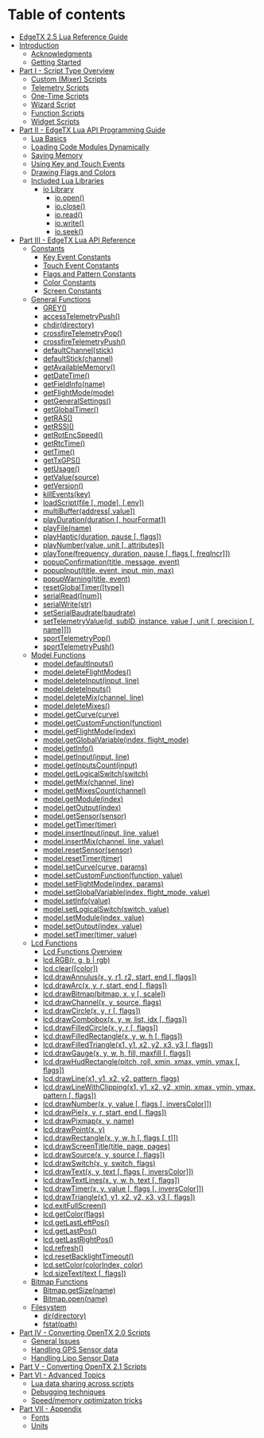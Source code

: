 # Table of contents

* [EdgeTX 2.5 Lua Reference Guide](README.md)
* [Introduction](introduction/README.md)
  * [Acknowledgments](introduction/acknowledgments.md)
  * [Getting Started](introduction/getting_started.md)
* [Part I - Script Type Overview](part_i_-_script_type_overview/README.md)
  * [Custom \(Mixer\) Scripts](part_i_-_script_type_overview/mix.md)
  * [Telemetry Scripts](part_i_-_script_type_overview/telemetry.md)
  * [One-Time Scripts](part_i_-_script_type_overview/one-time_scripts.md)
  * [Wizard Script](part_i_-_script_type_overview/wizard.md)
  * [Function Scripts](part_i_-_script_type_overview/function_scripts.md)
  * [Widget Scripts](part_i_-_script_type_overview/widget_scripts.md)
* [Part II - EdgeTX Lua API Programming Guide](part_ii_-_opentx_lua_api_programming_guide/README.md)
  * [Lua Basics](part_ii_-_opentx_lua_api_programming_guide/lua-basics.md)
  * [Loading Code Modules Dynamically](part_ii_-_opentx_lua_api_programming_guide/loading-code-modules-dynamically.md)
  * [Saving Memory](part_ii_-_opentx_lua_api_programming_guide/saving-memory.md)
  * [Using Key and Touch Events](part_ii_-_opentx_lua_api_programming_guide/using-key-and-touch-events.md)
  * [Drawing Flags and Colors](part_ii_-_opentx_lua_api_programming_guide/drawing-flags-and-colors.md)
  * [Included Lua Libraries](part_ii_-_opentx_lua_api_programming_guide/included_lua_libraries/README.md)
    * [io Library](part_ii_-_opentx_lua_api_programming_guide/included_lua_libraries/io-library/README.md)
      * [io.open\(\)](part_ii_-_opentx_lua_api_programming_guide/included_lua_libraries/io-library/io.open.md)
      * [io.close\(\)](part_ii_-_opentx_lua_api_programming_guide/included_lua_libraries/io-library/io.close.md)
      * [io.read\(\)](part_ii_-_opentx_lua_api_programming_guide/included_lua_libraries/io-library/io.read.md)
      * [io.write\(\)](part_ii_-_opentx_lua_api_programming_guide/included_lua_libraries/io-library/io.write.md)
      * [io.seek\(\)](part_ii_-_opentx_lua_api_programming_guide/included_lua_libraries/io-library/io.seek.md)
* [Part III - EdgeTX Lua API Reference](part_iii_-_opentx_lua_api_reference/README.md)
  * [Constants](part_iii_-_opentx_lua_api_reference/constants/README.md)
    * [Key Event Constants](part_iii_-_opentx_lua_api_reference/constants/key_events.md)
    * [Touch Event Constants](part_iii_-_opentx_lua_api_reference/constants/touch-event-constants.md)
    * [Flags and Pattern Constants](part_iii_-_opentx_lua_api_reference/constants/flags-and-pattern-constants.md)
    * [Color Constants](part_iii_-_opentx_lua_api_reference/constants/color-constants.md)
    * [Screen Constants](part_iii_-_opentx_lua_api_reference/constants/screen-constants.md)
  * [General Functions](part_iii_-_opentx_lua_api_reference/general-functions-less-than-greater-than-luadoc-begin-general/README.md)
    * [GREY\(\)](part_iii_-_opentx_lua_api_reference/general-functions-less-than-greater-than-luadoc-begin-general/grey.md)
    * [accessTelemetryPush\(\)](part_iii_-_opentx_lua_api_reference/general-functions-less-than-greater-than-luadoc-begin-general/accesstelemetrypush.md)
    * [chdir\(directory\)](part_iii_-_opentx_lua_api_reference/general-functions-less-than-greater-than-luadoc-begin-general/chdir.md)
    * [crossfireTelemetryPop\(\)](part_iii_-_opentx_lua_api_reference/general-functions-less-than-greater-than-luadoc-begin-general/crossfiretelemetrypop.md)
    * [crossfireTelemetryPush\(\)](part_iii_-_opentx_lua_api_reference/general-functions-less-than-greater-than-luadoc-begin-general/crossfiretelemetrypush.md)
    * [defaultChannel\(stick\)](part_iii_-_opentx_lua_api_reference/general-functions-less-than-greater-than-luadoc-begin-general/defaultchannel.md)
    * [defaultStick\(channel\)](part_iii_-_opentx_lua_api_reference/general-functions-less-than-greater-than-luadoc-begin-general/defaultstick.md)
    * [getAvailableMemory\(\)](part_iii_-_opentx_lua_api_reference/general-functions-less-than-greater-than-luadoc-begin-general/getavailablememory.md)
    * [getDateTime\(\)](part_iii_-_opentx_lua_api_reference/general-functions-less-than-greater-than-luadoc-begin-general/getdatetime.md)
    * [getFieldInfo\(name\)](part_iii_-_opentx_lua_api_reference/general-functions-less-than-greater-than-luadoc-begin-general/getfieldinfo.md)
    * [getFlightMode\(mode\)](part_iii_-_opentx_lua_api_reference/general-functions-less-than-greater-than-luadoc-begin-general/getflightmode.md)
    * [getGeneralSettings\(\)](part_iii_-_opentx_lua_api_reference/general-functions-less-than-greater-than-luadoc-begin-general/getgeneralsettings.md)
    * [getGlobalTimer\(\)](part_iii_-_opentx_lua_api_reference/general-functions-less-than-greater-than-luadoc-begin-general/getglobaltimer.md)
    * [getRAS\(\)](part_iii_-_opentx_lua_api_reference/general-functions-less-than-greater-than-luadoc-begin-general/getras.md)
    * [getRSSI\(\)](part_iii_-_opentx_lua_api_reference/general-functions-less-than-greater-than-luadoc-begin-general/getrssi.md)
    * [getRotEncSpeed\(\)](part_iii_-_opentx_lua_api_reference/general-functions-less-than-greater-than-luadoc-begin-general/getrotencspeed.md)
    * [getRtcTime\(\)](part_iii_-_opentx_lua_api_reference/general-functions-less-than-greater-than-luadoc-begin-general/getrtctime.md)
    * [getTime\(\)](part_iii_-_opentx_lua_api_reference/general-functions-less-than-greater-than-luadoc-begin-general/gettime.md)
    * [getTxGPS\(\)](part_iii_-_opentx_lua_api_reference/general-functions-less-than-greater-than-luadoc-begin-general/gettxgps.md)
    * [getUsage\(\)](part_iii_-_opentx_lua_api_reference/general-functions-less-than-greater-than-luadoc-begin-general/getusage.md)
    * [getValue\(source\)](part_iii_-_opentx_lua_api_reference/general-functions-less-than-greater-than-luadoc-begin-general/getvalue.md)
    * [getVersion\(\)](part_iii_-_opentx_lua_api_reference/general-functions-less-than-greater-than-luadoc-begin-general/getversion.md)
    * [killEvents\(key\)](part_iii_-_opentx_lua_api_reference/general-functions-less-than-greater-than-luadoc-begin-general/killevents.md)
    * [loadScript\(file \[, mode\], \[,env\]\)](part_iii_-_opentx_lua_api_reference/general-functions-less-than-greater-than-luadoc-begin-general/loadscript.md)
    * [multiBuffer\(address\[,value\]\)](part_iii_-_opentx_lua_api_reference/general-functions-less-than-greater-than-luadoc-begin-general/multibuffer.md)
    * [playDuration\(duration \[, hourFormat\]\)](part_iii_-_opentx_lua_api_reference/general-functions-less-than-greater-than-luadoc-begin-general/playduration.md)
    * [playFile\(name\)](part_iii_-_opentx_lua_api_reference/general-functions-less-than-greater-than-luadoc-begin-general/playfile.md)
    * [playHaptic\(duration, pause \[, flags\]\)](part_iii_-_opentx_lua_api_reference/general-functions-less-than-greater-than-luadoc-begin-general/playhaptic.md)
    * [playNumber\(value, unit \[, attributes\]\)](part_iii_-_opentx_lua_api_reference/general-functions-less-than-greater-than-luadoc-begin-general/playnumber.md)
    * [playTone\(frequency, duration, pause \[, flags \[, freqIncr\]\]\)](part_iii_-_opentx_lua_api_reference/general-functions-less-than-greater-than-luadoc-begin-general/playtone.md)
    * [popupConfirmation\(title, message, event\)](part_iii_-_opentx_lua_api_reference/general-functions-less-than-greater-than-luadoc-begin-general/popupconfirmation.md)
    * [popupInput\(title, event, input, min, max\)](part_iii_-_opentx_lua_api_reference/general-functions-less-than-greater-than-luadoc-begin-general/popupinput.md)
    * [popupWarning\(title, event\)](part_iii_-_opentx_lua_api_reference/general-functions-less-than-greater-than-luadoc-begin-general/popupwarning.md)
    * [resetGlobalTimer\(\[type\]\)](part_iii_-_opentx_lua_api_reference/general-functions-less-than-greater-than-luadoc-begin-general/resetglobaltimer.md)
    * [serialRead\(\[num\]\)](part_iii_-_opentx_lua_api_reference/general-functions-less-than-greater-than-luadoc-begin-general/serialread.md)
    * [serialWrite\(str\)](part_iii_-_opentx_lua_api_reference/general-functions-less-than-greater-than-luadoc-begin-general/serialwrite.md)
    * [setSerialBaudrate\(baudrate\)](part_iii_-_opentx_lua_api_reference/general-functions-less-than-greater-than-luadoc-begin-general/setserialbaudrate.md)
    * [setTelemetryValue\(id, subID, instance, value \[, unit \[, precision \[, name\]\]\]\)](part_iii_-_opentx_lua_api_reference/general-functions-less-than-greater-than-luadoc-begin-general/settelemetryvalue.md)
    * [sportTelemetryPop\(\)](part_iii_-_opentx_lua_api_reference/general-functions-less-than-greater-than-luadoc-begin-general/sporttelemetrypop.md)
    * [sportTelemetryPush\(\)](part_iii_-_opentx_lua_api_reference/general-functions-less-than-greater-than-luadoc-begin-general/sporttelemetrypush.md)
  * [Model Functions](part_iii_-_opentx_lua_api_reference/model-functions-less-than-greater-than-luadoc-begin-model/README.md)
    * [model.defaultInputs\(\)](part_iii_-_opentx_lua_api_reference/model-functions-less-than-greater-than-luadoc-begin-model/defaultinputs.md)
    * [model.deleteFlightModes\(\)](part_iii_-_opentx_lua_api_reference/model-functions-less-than-greater-than-luadoc-begin-model/deleteflightmodes.md)
    * [model.deleteInput\(input, line\)](part_iii_-_opentx_lua_api_reference/model-functions-less-than-greater-than-luadoc-begin-model/deleteinput.md)
    * [model.deleteInputs\(\)](part_iii_-_opentx_lua_api_reference/model-functions-less-than-greater-than-luadoc-begin-model/deleteinputs.md)
    * [model.deleteMix\(channel, line\)](part_iii_-_opentx_lua_api_reference/model-functions-less-than-greater-than-luadoc-begin-model/deletemix.md)
    * [model.deleteMixes\(\)](part_iii_-_opentx_lua_api_reference/model-functions-less-than-greater-than-luadoc-begin-model/deletemixes.md)
    * [model.getCurve\(curve\)](part_iii_-_opentx_lua_api_reference/model-functions-less-than-greater-than-luadoc-begin-model/getcurve.md)
    * [model.getCustomFunction\(function\)](part_iii_-_opentx_lua_api_reference/model-functions-less-than-greater-than-luadoc-begin-model/getcustomfunction.md)
    * [model.getFlightMode\(index\)](part_iii_-_opentx_lua_api_reference/model-functions-less-than-greater-than-luadoc-begin-model/getflightmode.md)
    * [model.getGlobalVariable\(index, flight\_mode\)](part_iii_-_opentx_lua_api_reference/model-functions-less-than-greater-than-luadoc-begin-model/getglobalvariable.md)
    * [model.getInfo\(\)](part_iii_-_opentx_lua_api_reference/model-functions-less-than-greater-than-luadoc-begin-model/getinfo.md)
    * [model.getInput\(input, line\)](part_iii_-_opentx_lua_api_reference/model-functions-less-than-greater-than-luadoc-begin-model/getinput.md)
    * [model.getInputsCount\(input\)](part_iii_-_opentx_lua_api_reference/model-functions-less-than-greater-than-luadoc-begin-model/getinputscount.md)
    * [model.getLogicalSwitch\(switch\)](part_iii_-_opentx_lua_api_reference/model-functions-less-than-greater-than-luadoc-begin-model/getlogicalswitch.md)
    * [model.getMix\(channel, line\)](part_iii_-_opentx_lua_api_reference/model-functions-less-than-greater-than-luadoc-begin-model/getmix.md)
    * [model.getMixesCount\(channel\)](part_iii_-_opentx_lua_api_reference/model-functions-less-than-greater-than-luadoc-begin-model/getmixescount.md)
    * [model.getModule\(index\)](part_iii_-_opentx_lua_api_reference/model-functions-less-than-greater-than-luadoc-begin-model/getmodule.md)
    * [model.getOutput\(index\)](part_iii_-_opentx_lua_api_reference/model-functions-less-than-greater-than-luadoc-begin-model/getoutput.md)
    * [model.getSensor\(sensor\)](part_iii_-_opentx_lua_api_reference/model-functions-less-than-greater-than-luadoc-begin-model/getsensor.md)
    * [model.getTimer\(timer\)](part_iii_-_opentx_lua_api_reference/model-functions-less-than-greater-than-luadoc-begin-model/gettimer.md)
    * [model.insertInput\(input, line, value\)](part_iii_-_opentx_lua_api_reference/model-functions-less-than-greater-than-luadoc-begin-model/insertinput.md)
    * [model.insertMix\(channel, line, value\)](part_iii_-_opentx_lua_api_reference/model-functions-less-than-greater-than-luadoc-begin-model/insertmix.md)
    * [model.resetSensor\(sensor\)](part_iii_-_opentx_lua_api_reference/model-functions-less-than-greater-than-luadoc-begin-model/resetsensor.md)
    * [model.resetTimer\(timer\)](part_iii_-_opentx_lua_api_reference/model-functions-less-than-greater-than-luadoc-begin-model/resettimer.md)
    * [model.setCurve\(curve, params\)](part_iii_-_opentx_lua_api_reference/model-functions-less-than-greater-than-luadoc-begin-model/setcurve.md)
    * [model.setCustomFunction\(function, value\)](part_iii_-_opentx_lua_api_reference/model-functions-less-than-greater-than-luadoc-begin-model/setcustomfunction.md)
    * [model.setFlightMode\(index, params\)](part_iii_-_opentx_lua_api_reference/model-functions-less-than-greater-than-luadoc-begin-model/setflightmode.md)
    * [model.setGlobalVariable\(index, flight\_mode, value\)](part_iii_-_opentx_lua_api_reference/model-functions-less-than-greater-than-luadoc-begin-model/setglobalvariable.md)
    * [model.setInfo\(value\)](part_iii_-_opentx_lua_api_reference/model-functions-less-than-greater-than-luadoc-begin-model/setinfo.md)
    * [model.setLogicalSwitch\(switch, value\)](part_iii_-_opentx_lua_api_reference/model-functions-less-than-greater-than-luadoc-begin-model/setlogicalswitch.md)
    * [model.setModule\(index, value\)](part_iii_-_opentx_lua_api_reference/model-functions-less-than-greater-than-luadoc-begin-model/setmodule.md)
    * [model.setOutput\(index, value\)](part_iii_-_opentx_lua_api_reference/model-functions-less-than-greater-than-luadoc-begin-model/setoutput.md)
    * [model.setTimer\(timer, value\)](part_iii_-_opentx_lua_api_reference/model-functions-less-than-greater-than-luadoc-begin-model/settimer.md)
  * [Lcd Functions](part_iii_-_opentx_lua_api_reference/lcd-functions-less-than-greater-than-luadoc-begin-lcd/README.md)
    * [Lcd Functions Overview](part_iii_-_opentx_lua_api_reference/lcd-functions-less-than-greater-than-luadoc-begin-lcd/lcd_functions-overview.md)
    * [lcd.RGB\(r, g, b \| rgb\)](part_iii_-_opentx_lua_api_reference/lcd-functions-less-than-greater-than-luadoc-begin-lcd/rgb.md)
    * [lcd.clear\(\[color\]\)](part_iii_-_opentx_lua_api_reference/lcd-functions-less-than-greater-than-luadoc-begin-lcd/clear.md)
    * [lcd.drawAnnulus\(x, y, r1, r2, start, end \[, flags\]\)](part_iii_-_opentx_lua_api_reference/lcd-functions-less-than-greater-than-luadoc-begin-lcd/drawannulus.md)
    * [lcd.drawArc\(x, y, r, start, end \[, flags\]\)](part_iii_-_opentx_lua_api_reference/lcd-functions-less-than-greater-than-luadoc-begin-lcd/drawarc.md)
    * [lcd.drawBitmap\(bitmap, x, y \[, scale\]\)](part_iii_-_opentx_lua_api_reference/lcd-functions-less-than-greater-than-luadoc-begin-lcd/drawbitmap.md)
    * [lcd.drawChannel\(x, y, source, flags\)](part_iii_-_opentx_lua_api_reference/lcd-functions-less-than-greater-than-luadoc-begin-lcd/drawchannel.md)
    * [lcd.drawCircle\(x, y, r \[, flags\]\)](part_iii_-_opentx_lua_api_reference/lcd-functions-less-than-greater-than-luadoc-begin-lcd/drawcircle.md)
    * [lcd.drawCombobox\(x, y, w, list, idx \[, flags\]\)](part_iii_-_opentx_lua_api_reference/lcd-functions-less-than-greater-than-luadoc-begin-lcd/drawcombobox.md)
    * [lcd.drawFilledCircle\(x, y, r \[, flags\]\)](part_iii_-_opentx_lua_api_reference/lcd-functions-less-than-greater-than-luadoc-begin-lcd/drawfilledcircle.md)
    * [lcd.drawFilledRectangle\(x, y, w, h \[, flags\]\)](part_iii_-_opentx_lua_api_reference/lcd-functions-less-than-greater-than-luadoc-begin-lcd/drawfilledrectangle.md)
    * [lcd.drawFilledTriangle\(x1, y1, x2, y2, x3, y3 \[, flags\]\)](part_iii_-_opentx_lua_api_reference/lcd-functions-less-than-greater-than-luadoc-begin-lcd/drawfilledtriangle.md)
    * [lcd.drawGauge\(x, y, w, h, fill, maxfill \[, flags\]\)](part_iii_-_opentx_lua_api_reference/lcd-functions-less-than-greater-than-luadoc-begin-lcd/drawgauge.md)
    * [lcd.drawHudRectangle\(pitch, roll, xmin, xmax, ymin, ymax \[, flags\]\)](part_iii_-_opentx_lua_api_reference/lcd-functions-less-than-greater-than-luadoc-begin-lcd/drawhudrectangle.md)
    * [lcd.drawLine\(x1, y1, x2, y2, pattern, flags\)](part_iii_-_opentx_lua_api_reference/lcd-functions-less-than-greater-than-luadoc-begin-lcd/drawline.md)
    * [lcd.drawLineWithClipping\(x1, y1, x2, y2, xmin, xmax, ymin, ymax, pattern \[, flags\]\)](part_iii_-_opentx_lua_api_reference/lcd-functions-less-than-greater-than-luadoc-begin-lcd/drawlinewithclipping.md)
    * [lcd.drawNumber\(x, y, value \[, flags \[, inversColor\]\]\)](part_iii_-_opentx_lua_api_reference/lcd-functions-less-than-greater-than-luadoc-begin-lcd/drawnumber.md)
    * [lcd.drawPie\(x, y, r, start, end \[, flags\]\)](part_iii_-_opentx_lua_api_reference/lcd-functions-less-than-greater-than-luadoc-begin-lcd/drawpie.md)
    * [lcd.drawPixmap\(x, y, name\)](part_iii_-_opentx_lua_api_reference/lcd-functions-less-than-greater-than-luadoc-begin-lcd/drawpixmap.md)
    * [lcd.drawPoint\(x, y\)](part_iii_-_opentx_lua_api_reference/lcd-functions-less-than-greater-than-luadoc-begin-lcd/drawpoint.md)
    * [lcd.drawRectangle\(x, y, w, h \[, flags \[, t\]\]\)](part_iii_-_opentx_lua_api_reference/lcd-functions-less-than-greater-than-luadoc-begin-lcd/drawrectangle.md)
    * [lcd.drawScreenTitle\(title, page, pages\)](part_iii_-_opentx_lua_api_reference/lcd-functions-less-than-greater-than-luadoc-begin-lcd/drawscreentitle.md)
    * [lcd.drawSource\(x, y, source \[, flags\]\)](part_iii_-_opentx_lua_api_reference/lcd-functions-less-than-greater-than-luadoc-begin-lcd/drawsource.md)
    * [lcd.drawSwitch\(x, y, switch, flags\)](part_iii_-_opentx_lua_api_reference/lcd-functions-less-than-greater-than-luadoc-begin-lcd/drawswitch.md)
    * [lcd.drawText\(x, y, text \[, flags \[, inversColor\]\]\)](part_iii_-_opentx_lua_api_reference/lcd-functions-less-than-greater-than-luadoc-begin-lcd/drawtext.md)
    * [lcd.drawTextLines\(x, y, w, h, text \[, flags\]\)](part_iii_-_opentx_lua_api_reference/lcd-functions-less-than-greater-than-luadoc-begin-lcd/lcd.drawtextlines-x-y-w-h-text-flags.md)
    * [lcd.drawTimer\(x, y, value \[, flags \[, inversColor\]\]\)](part_iii_-_opentx_lua_api_reference/lcd-functions-less-than-greater-than-luadoc-begin-lcd/drawtimer.md)
    * [lcd.drawTriangle\(x1, y1, x2, y2, x3, y3 \[, flags\]\)](part_iii_-_opentx_lua_api_reference/lcd-functions-less-than-greater-than-luadoc-begin-lcd/drawtriangle.md)
    * [lcd.exitFullScreen\(\)](part_iii_-_opentx_lua_api_reference/lcd-functions-less-than-greater-than-luadoc-begin-lcd/lcd.exitfullscreen.md)
    * [lcd.getColor\(flags\)](part_iii_-_opentx_lua_api_reference/lcd-functions-less-than-greater-than-luadoc-begin-lcd/getcolor.md)
    * [lcd.getLastLeftPos\(\)](part_iii_-_opentx_lua_api_reference/lcd-functions-less-than-greater-than-luadoc-begin-lcd/getlastleftpos.md)
    * [lcd.getLastPos\(\)](part_iii_-_opentx_lua_api_reference/lcd-functions-less-than-greater-than-luadoc-begin-lcd/getlastpos.md)
    * [lcd.getLastRightPos\(\)](part_iii_-_opentx_lua_api_reference/lcd-functions-less-than-greater-than-luadoc-begin-lcd/getlastrightpos.md)
    * [lcd.refresh\(\)](part_iii_-_opentx_lua_api_reference/lcd-functions-less-than-greater-than-luadoc-begin-lcd/refresh.md)
    * [lcd.resetBacklightTimeout\(\)](part_iii_-_opentx_lua_api_reference/lcd-functions-less-than-greater-than-luadoc-begin-lcd/resetbacklighttimeout.md)
    * [lcd.setColor\(colorIndex, color\)](part_iii_-_opentx_lua_api_reference/lcd-functions-less-than-greater-than-luadoc-begin-lcd/setcolor.md)
    * [lcd.sizeText\(text \[, flags\]\)](part_iii_-_opentx_lua_api_reference/lcd-functions-less-than-greater-than-luadoc-begin-lcd/sizetext.md)
  * [Bitmap Functions](part_iii_-_opentx_lua_api_reference/bitmap-functions-less-than-greater-than-luadoc-begin-bitmap/README.md)
    * [Bitmap.getSize\(name\)](part_iii_-_opentx_lua_api_reference/bitmap-functions-less-than-greater-than-luadoc-begin-bitmap/getsize.md)
    * [Bitmap.open\(name\)](part_iii_-_opentx_lua_api_reference/bitmap-functions-less-than-greater-than-luadoc-begin-bitmap/open.md)
  * [Filesystem](part_iii_-_opentx_lua_api_reference/filesystem/README.md)
    * [dir\(directory\)](part_iii_-_opentx_lua_api_reference/filesystem/dir-directory.md)
    * [fstat\(path\)](part_iii_-_opentx_lua_api_reference/filesystem/fstat-path.md)
* [Part IV - Converting OpenTX 2.0 Scripts](part_iv_-_converting_opentx_20_scripts/README.md)
  * [General Issues](part_iv_-_converting_opentx_20_scripts/known_issues.md)
  * [Handling GPS Sensor data](part_iv_-_converting_opentx_20_scripts/handling_gps_sensor_data.md)
  * [Handling Lipo Sensor Data](part_iv_-_converting_opentx_20_scripts/handling_lipo_sensor_data.md)
* [Part V - Converting OpenTX 2.1 Scripts](part_v_-_converting_opentx_21_scripts.md)
* [Part VI - Advanced Topics](part_vi_-_advanced_topics/README.md)
  * [Lua data sharing across scripts](part_vi_-_advanced_topics/lua_data_sharing_across_scripts.md)
  * [Debugging techniques](part_vi_-_advanced_topics/debugging_techniques.md)
  * [Speed/memory optimizaton tricks](part_vi_-_advanced_topics/optimization_tricks.md)
* [Part VII - Appendix](part_vii_-_appendix/README.md)
  * [Fonts](part_vii_-_appendix/fonts.md)
  * [Units](part_vii_-_appendix/units.md)

